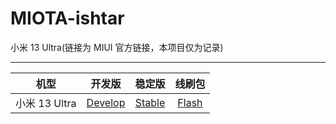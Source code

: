 # MIOTA-ishtar

小米 13 Ultra(链接为 MIUI 官方链接，本项目仅为记录)

---

|     机型      |                                    开发版                                     |                                      稳定版                                      |                                   线刷包                                    |
|:-----------:|:--------------------------------------------------------------------------:|:-----------------------------------------------------------------------------:|:------------------------------------------------------------------------:|
| 小米 13 Ultra | [Develop](https://github.com/callng/MIOTA-ishtar/blob/main/dev/Develop.md) | [Stable](https://github.com/callng/MIOTA-ishtar/blob/main/releases/Stable.md) | [Flash](https://github.com/callng/MIOTA-ishtar/blob/main/flash/Flash.md) |
